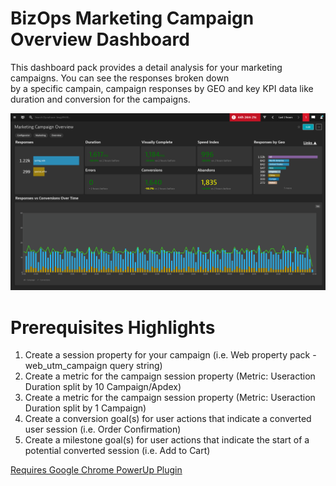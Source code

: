 # BizOps Marketing Campaign Overview Dashboard

This dashboard pack provides a detail analysis for your marketing campaigns. You can see the responses broken down <br>
by a specific campain, campaign responses by GEO and key KPI data like duration and conversion for the campaigns. <br>

![Marketing Campaign Analysis](MCO.png)

# Prerequisites Highlights

1. Create a session property for your campaign (i.e. Web property pack - web\_utm\_campaign query string)
2. Create a metric for the campaign session property (Metric: Useraction Duration split by 10 Campaign/Apdex)
3. Create a metric for the campaign session property (Metric: Useraction Duration split by 1 Campaign)
4. Create a conversion goal(s) for user actions that indicate a converted user session (i.e. Order Confirmation)
5. Create a milestone goal(s) for user actions that indicate the start of a potential converted session (i.e. Add to Cart)

[Requires Google Chrome PowerUp Plugin](https://chrome.google.com/webstore/detail/dynatrace-dashboard-power/dmpgdhbpdodhddciokonbahhbpaalmco)
